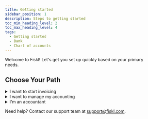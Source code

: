 ```yaml
---
title: Getting started
sidebar_position: 1
description: Steps to getting started
toc_min_heading_level: 2
toc_max_heading_level: 4
tags:
  - Getting started
  - Bank
  - Chart of accounts
---
```



Welcome to Fiskl! Let's get you set up quickly based on your primary needs.

## Choose Your Path

<details>
<summary>I want to start invoicing</summary>

1. [Complete your company profile](with-invoicing#complete-your-company-profile)
1. [Complete your invoice settings](with-invoicing#complete-your-invoice-settings)
1. [Style your invoice](with-invoicing#style-your-invoice)
1. [Connect a payment gateway](with-invoicing#connect-a-payment-gateway)
1. [Add a manual payment](with-invoicing#add-a-manual-payment)
1. [Create your first invoice](with-invoicing#create-your-first-invoice)

</details>

<details>
<summary>I want to manage my accounting</summary>

1. [Complete your accounting settings](with-accounting#complete-your-accounting-settings)
1. [Get to know your Chart of Accounts](with-accounting#get-to-know-your-chart-of-accounts)
1. [Connect your bank](with-accounting#connect-your-bank)
1. [Import your bank data](with-accounting#import-your-bank-data)
1. [Create a journal entry](with-accounting#create-a-journal-entry)
1. [View your reports](with-accounting#view-your-reports)

</details>

<details>
<summary>I'm an accountant</summary>

1. [Register on the accounting portal](as-an-accountant#register-on-the-accounting-portal)
2. [Reach out to the Fiskl team](as-an-accountant#reach-out-to-the-fiskl-team)
4. [What's next?](as-an-accountant#whats-next)

</details>



Need help? Contact our support team at support@fiskl.com.

